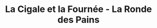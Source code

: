 ---
title: "La Cigale et la Fournée - La Ronde des Pains"
url: /pontonx-sur-ladour/la-cigale-et-la-fournee-la-ronde-des-pains/
shop: boulangerie
---